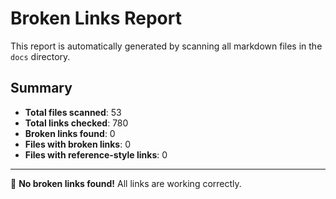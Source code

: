 # Broken Links Report

This report is automatically generated by scanning all markdown files in the `docs` directory.

## Summary

- **Total files scanned**: 53
- **Total links checked**: 780
- **Broken links found**: 0
- **Files with broken links**: 0
- **Files with reference-style links**: 0

---

🎉 **No broken links found!** All links are working correctly.
